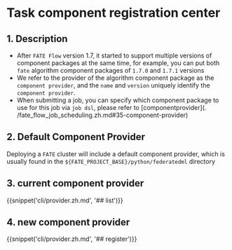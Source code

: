 # Task component registration center

## 1. Description

- After `FATE Flow` version 1.7, it started to support multiple versions of component packages at the same time, for example, you can put both `fate` algorithm component packages of `1.7.0` and `1.7.1` versions
- We refer to the provider of the algorithm component package as the `component provider`, and the `name` and `version` uniquely identify the `component provider`.
- When submitting a job, you can specify which component package to use for this job via `job dsl`, please refer to [componentprovider](. /fate_flow_job_scheduling.zh.md#35-component-provider)

## 2. Default Component Provider

Deploying a `FATE` cluster will include a default component provider, which is usually found in the `${FATE_PROJECT_BASE}/python/federatedml` directory

## 3. current component provider

{{snippet('cli/provider.zh.md', '## list')}}

## 4. new component provider

{{snippet('cli/provider.zh.md', '## register')}}